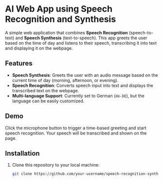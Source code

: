 # AI Web App using Speech Recognition and Synthesis

A simple web application that combines **Speech Recognition** (speech-to-text) and **Speech Synthesis** (text-to-speech). This app greets the user based on the time of day and listens to their speech, transcribing it into text and displaying it on the webpage.

## Features

- **Speech Synthesis**: Greets the user with an audio message based on the current time of day (morning, afternoon, or evening).
- **Speech Recognition**: Converts speech input into text and displays the transcribed text on the webpage.
- **Multi-language Support**: Currently set to German (`de-DE`), but the language can be easily customized.

## Demo

Click the microphone button to trigger a time-based greeting and start speech recognition. Your speech will be transcribed and shown on the page.

## Installation

1. Clone this repository to your local machine:
   ```bash
   git clone https://github.com/your-username/speech-recognition-synthesis.git